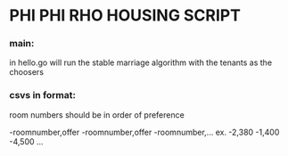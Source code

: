 # PHI PHI RHO HOUSING SCRIPT

### main:
in hello.go
will run the stable marriage algorithm with the tenants as the choosers

### csvs in format: 
room numbers should be in order of preference

-roomnumber,offer
-roomnumber,offer
-roomnumber,...
ex.
-2,380
-1,400
-4,500 ...

